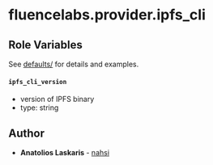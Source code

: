 # fluencelabs.provider.ipfs_cli

## Role Variables

See [defaults/](https://github.com/fluencelabs/ansible/blob/main/roles/ipfs_cli/defaults) for details and examples.

#### `ipfs_cli_version`

- version of IPFS binary
- type: string

## Author

- **Anatolios Laskaris** - [nahsi](https://github.com/nahsi)
